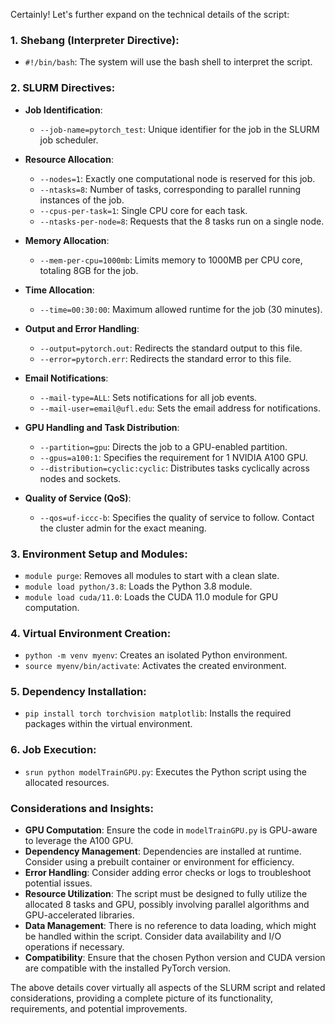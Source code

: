 Certainly! Let's further expand on the technical details of the script:

### 1. **Shebang (Interpreter Directive)**:
- `#!/bin/bash`: The system will use the bash shell to interpret the script.

### 2. **SLURM Directives**:

- **Job Identification**:
  - `--job-name=pytorch_test`: Unique identifier for the job in the SLURM job scheduler.

- **Resource Allocation**:
  - `--nodes=1`: Exactly one computational node is reserved for this job.
  - `--ntasks=8`: Number of tasks, corresponding to parallel running instances of the job.
  - `--cpus-per-task=1`: Single CPU core for each task.
  - `--ntasks-per-node=8`: Requests that the 8 tasks run on a single node.

- **Memory Allocation**:
  - `--mem-per-cpu=1000mb`: Limits memory to 1000MB per CPU core, totaling 8GB for the job.

- **Time Allocation**:
  - `--time=00:30:00`: Maximum allowed runtime for the job (30 minutes).

- **Output and Error Handling**:
  - `--output=pytorch.out`: Redirects the standard output to this file.
  - `--error=pytorch.err`: Redirects the standard error to this file.

- **Email Notifications**:
  - `--mail-type=ALL`: Sets notifications for all job events.
  - `--mail-user=email@ufl.edu`: Sets the email address for notifications.

- **GPU Handling and Task Distribution**:
  - `--partition=gpu`: Directs the job to a GPU-enabled partition.
  - `--gpus=a100:1`: Specifies the requirement for 1 NVIDIA A100 GPU.
  - `--distribution=cyclic:cyclic`: Distributes tasks cyclically across nodes and sockets.

- **Quality of Service (QoS)**:
  - `--qos=uf-iccc-b`: Specifies the quality of service to follow. Contact the cluster admin for the exact meaning.

### 3. **Environment Setup and Modules**:

- `module purge`: Removes all modules to start with a clean slate.
- `module load python/3.8`: Loads the Python 3.8 module.
- `module load cuda/11.0`: Loads the CUDA 11.0 module for GPU computation.

### 4. **Virtual Environment Creation**:

- `python -m venv myenv`: Creates an isolated Python environment.
- `source myenv/bin/activate`: Activates the created environment.

### 5. **Dependency Installation**:

- `pip install torch torchvision matplotlib`: Installs the required packages within the virtual environment.

### 6. **Job Execution**:

- `srun python modelTrainGPU.py`: Executes the Python script using the allocated resources.

### **Considerations and Insights**:

- **GPU Computation**: Ensure the code in `modelTrainGPU.py` is GPU-aware to leverage the A100 GPU.
- **Dependency Management**: Dependencies are installed at runtime. Consider using a prebuilt container or environment for efficiency.
- **Error Handling**: Consider adding error checks or logs to troubleshoot potential issues.
- **Resource Utilization**: The script must be designed to fully utilize the allocated 8 tasks and GPU, possibly involving parallel algorithms and GPU-accelerated libraries.
- **Data Management**: There is no reference to data loading, which might be handled within the script. Consider data availability and I/O operations if necessary.
- **Compatibility**: Ensure that the chosen Python version and CUDA version are compatible with the installed PyTorch version.

The above details cover virtually all aspects of the SLURM script and related considerations, providing a complete picture of its functionality, requirements, and potential improvements.